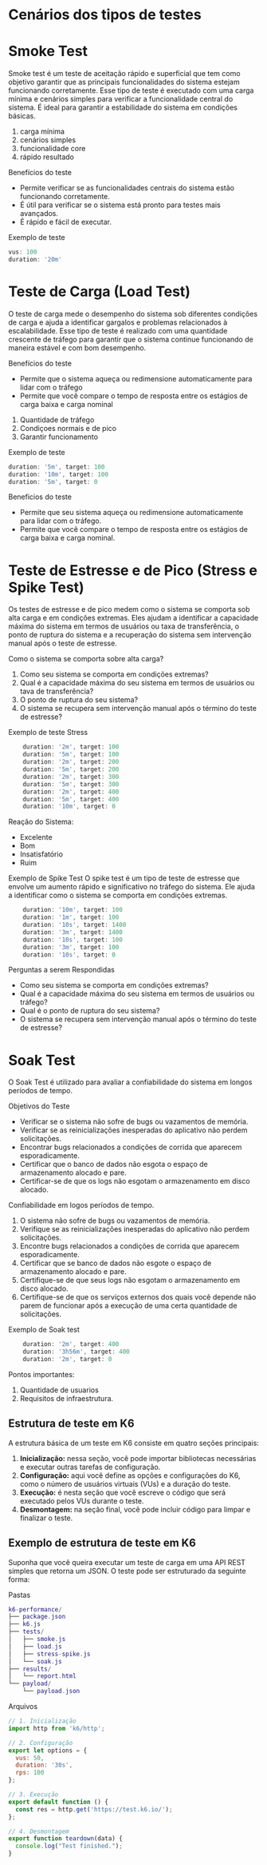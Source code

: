# Cenários dos tipos de testes

# Smoke Test
Smoke test é um teste de aceitação rápido e superficial que tem como objetivo garantir que as principais funcionalidades do sistema estejam funcionando corretamente. 
Esse tipo de teste é executado com uma carga mínima e cenários simples para verificar a funcionalidade central do sistema. É ideal para garantir a estabilidade do sistema em condições básicas.

1. carga mínima
2. cenários simples
3. funcionalidade core
4. rápido resultado

Benefícios do teste
* Permite verificar se as funcionalidades centrais do sistema estão funcionando corretamente.
* É útil para verificar se o sistema está pronto para testes mais avançados.
* É rápido e fácil de executar.

Exemplo de teste
```javascript
vus: 100
duration: '20m'
```
# Teste de Carga (Load Test)
O teste de carga mede o desempenho do sistema sob diferentes condições de carga e ajuda a identificar gargalos e problemas relacionados à escalabilidade. 
Esse tipo de teste é realizado com uma quantidade crescente de tráfego para garantir que o sistema continue funcionando de maneira estável e com bom desempenho.

Benefícios do teste
* Permite que o sistema aqueça ou redimensione automaticamente para lidar com o tráfego
* Permite que você compare o tempo de resposta entre os estágios de carga baixa e carga nominal

1. Quantidade de tráfego
2. Condiçoes normais e de pico
3. Garantir funcionamento

Exemplo de teste
```javascript
duration: '5m', target: 100
duration: '10m', target: 100
duration: '5m', target: 0
```

Beneficios do teste
* Permite que seu sistema aqueça ou redimensione automaticamente para lidar com o tráfego.
* Permite que você compare o tempo de resposta entre os estágios de carga baixa e carga nominal.

# Teste de Estresse e de Pico (Stress e Spike Test)
Os testes de estresse e de pico medem como o sistema se comporta sob alta carga e em condições extremas. 
Eles ajudam a identificar a capacidade máxima do sistema em termos de usuários ou taxa de transferência, o ponto de ruptura do sistema e a recuperação do sistema sem intervenção manual após o teste de estresse.

Como o sistema se comporta sobre alta carga?
1. Como seu sistema se comporta em condições extremas?
2. Qual é a capacidade máxima do seu sistema em termos de usuários ou tava de transferência?
3. O ponto de ruptura do seu sistema?
4. O sistema se recupera sem intervenção manual após o término do teste de estresse?

Exemplo de teste Stress
```javascript
    duration: '2m', target: 100
    duration: '5m', target: 100
    duration: '2m', target: 200
    duration: '5m', target: 200
    duration: '2m', target: 300
    duration: '5m', target: 300
    duration: '2m', target: 400
    duration: '5m', target: 400
    duration: '10m', target: 0
```
Reação do Sistema:
- Excelente
- Bom
- Insatisfatório
- Ruim

Exemplo de Spike Test
O spike test é um tipo de teste de estresse que envolve um aumento rápido e significativo no tráfego do sistema. 
Ele ajuda a identificar como o sistema se comporta em condições extremas.

```javascript
    duration: '10m', target: 100
    duration: '1m', target: 100
    duration: '10s', target: 1400
    duration: '3m', target: 1400
    duration: '10s', target: 100
    duration: '3m', target: 100
    duration: '10s', target: 0
```
Perguntas a serem Respondidas
* Como seu sistema se comporta em condições extremas?
* Qual é a capacidade máxima do seu sistema em termos de usuários ou tráfego?
* Qual é o ponto de ruptura do seu sistema?
* O sistema se recupera sem intervenção manual após o término do teste de estresse?

# Soak Test
O Soak Test é utilizado para avaliar a confiabilidade do sistema em longos períodos de tempo.

Objetivos do Teste
* Verificar se o sistema não sofre de bugs ou vazamentos de memória.
* Verificar se as reinicializações inesperadas do aplicativo não perdem solicitações.
* Encontrar bugs relacionados a condições de corrida que aparecem esporadicamente.
* Certificar que o banco de dados não esgota o espaço de armazenamento alocado e pare.
* Certificar-se de que os logs não esgotam o armazenamento em disco alocado.

Confiabilidade em logos períodos de tempo.

1. O sistema não sofre de bugs ou vazamentos de memória.
2. Verifique se as reinicializações inesperadas do aplicativo não perdem solicitações.
3. Encontre bugs relacionados a condições de corrida que aparecem esporadicamente.
4. Certificar que se banco de dados não esgote o espaço de armazenamento alocado e pare.
5. Certifique-se de que seus logs não esgotam o armazenamento em disco alocado.
6. Certifique-se de que os serviços externos dos quais você depende não parem de funcionar após a execução de uma certa quantidade de solicitações.

Exemplo de Soak test
```javascript
    duration: '2m', target: 400
    duration: '3h56m', target: 400
    duration: '2m', target: 0
```
Pontos importantes:

1. Quantidade de usuarios
2. Requisitos de infraestrutura.

## Estrutura de teste em K6
A estrutura básica de um teste em K6 consiste em quatro seções principais:

1. **Inicialização:** nessa seção, você pode importar bibliotecas necessárias e executar outras tarefas de configuração.
2. **Configuração:** aqui você define as opções e configurações do K6, como o número de usuários virtuais (VUs) e a duração do teste.
3. **Execução:** é nesta seção que você escreve o código que será executado pelos VUs durante o teste.
4. **Desmontagem:** na seção final, você pode incluir código para limpar e finalizar o teste.

## Exemplo de estrutura de teste em K6
Suponha que você queira executar um teste de carga em uma API REST simples que retorna um JSON. O teste pode ser estruturado da seguinte forma:

Pastas
```lua
k6-performance/
├── package.json
├── k6.js
├── tests/
│   ├── smoke.js
│   ├── load.js
│   ├── stress-spike.js
│   └── soak.js
├── results/
│   └── report.html
└── payload/
    └── payload.json

```
Arquivos
```javascript
// 1. Inicialização
import http from 'k6/http';

// 2. Configuração
export let options = {
  vus: 50,
  duration: '30s',
  rps: 100
};

// 3. Execução
export default function () {
  const res = http.get('https://test.k6.io/');
};

// 4. Desmontagem
export function teardown(data) {
  console.log("Test finished.");
}

```